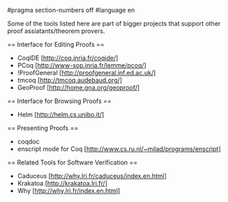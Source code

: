 #pragma section-numbers off
#language en

Some of the tools listed here are part of bigger projects that support other proof assiatants/theorem provers.

== Interface for Editing Proofs ==

 * CoqIDE [http://coq.inria.fr/coqide/]
 * PCoq [http://www-sop.inria.fr/lemme/pcoq/]
 * !ProofGeneral [http://proofgeneral.inf.ed.ac.uk/]
 * tmcoq [http://tmcoq.audebaud.org/]
 * GeoProof [http://home.gna.org/geoproof/]

== Interface for Browsing Proofs ==

 * Helm [http://helm.cs.unibo.it/]

== Presenting Proofs ==

 * coqdoc 
 * enscript mode for Coq [http://www.cs.ru.nl/~milad/programs/enscript]

== Related Tools for Software Verification ==

 * Caduceus [http://why.lri.fr/caduceus/index.en.html]
 * Krakatoa [http://krakatoa.lri.fr/]
 * Why [http://why.lri.fr/index.en.html]
 
